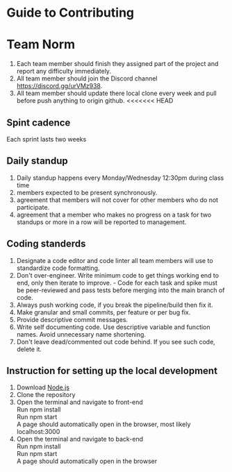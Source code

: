 # Guide to Contributing
# Team Norm 
1. Each team member should finish they assigned part of the project and report any difficulty immediately. 
2. All team member should join the Discord channel https://discord.gg/urVMz938.
3. All team member should update there local clone every week and pull before push anything to origin github.
<<<<<<< HEAD
## Spint cadence
Each sprint lasts two weeks
## Daily standup
1. Daily standup happens every Monday/Wednesday 12:30pm during class time
1. members expected to be present synchronously.
1. agreement that members will not cover for other members who do not participate.
1. agreement that a member who makes no progress on a task for two standups or more in a row will be reported to management.
## Coding standerds
1. Designate a code editor and code linter all team members will use to standardize code formatting.
1. Don't over-engineer. Write minimum code to get things working end to end, only then iterate to improve. - Code for each task and spike must be peer-reviewed and pass tests before merging into the main branch of code.
1. Always push working code, if you break the pipeline/build then fix it.
1. Make granular and small commits, per feature or per bug fix.
1. Provide descriptive commit messages.
1. Write self documenting code. Use descriptive variable and function names. Avoid unnecessary name shortening.
1. Don't leave dead/commented out code behind. If you see such code, delete it.
## Instruction for setting up the local development
1. Download [Node.js](https://nodejs.org/en/) <br>
2. Clone the repository <br>
3. Open the terminal and navigate to front-end <br>
Run npm install <br>
Run npm start <br>
A page should automatically open in the browser, most likely localhost:3000 <br>
4. Open the terminal and navigate to back-end <br>
Run npm install <br>
Run npm start <br>
A page should automatically open in the browser <br>
